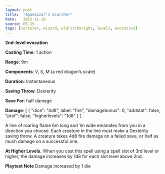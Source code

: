 ```yaml
---
layout: post
title:  "Aganazzar's Scorcher"
date:   2015-11-19
source: EE.15
tags: [sorcerer, wizard, eldritchknight, level2, evocation]
---
```


**2nd-level evocation**

**Casting Time**: 1 action

**Range**: 9m

**Components**: V, S, M (a red dragon’s scale)

**Duration**: Instantaneous

**Saving Throw**: Dexterity

**Save For**: half damage

**Damage**: [ { "dice": "4d8", label: "fire", "damagebonus": 0, "addstat": false, "prof": false, "higherlevels": "1d8" } ]

A line of roaring flame 6m long and 1m wide emanates from you in a direction you choose. Each creature in the line must make a Dexterity saving throw. A creature takes 4d8 fire damage on a failed save, or half as much damage on a successful one.

**At Higher Levels.** When you cast this spell using a spell slot of 3rd level or higher, the damage increases by 1d8 for each slot level above 2nd.

**Playtest Note** Damage increased by 1 die
